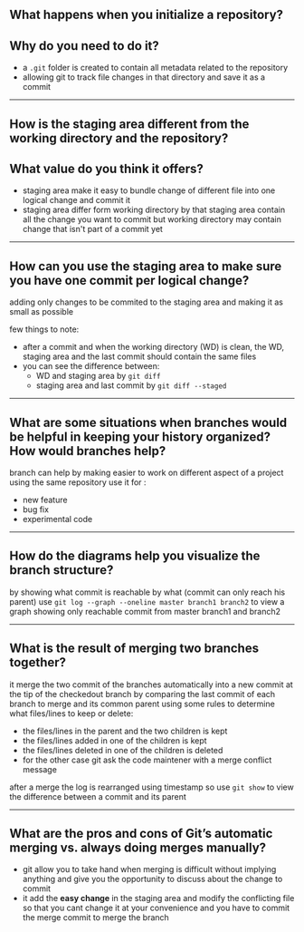 ## What happens when you initialize a repository? 
## Why do you need to do it?

- a `.git` folder is created to contain all metadata related to the repository
- allowing git to track file changes in that directory and save it as a commit
--------------

## How is the staging area different from the working directory and the repository?
## What value do you think it offers?

- staging area make it easy to bundle change of different file into one logical change and commit it
- staging area differ form working directory by that staging area contain all the change you want to commit but working directory may contain change that isn't part of a commit yet
--------------
## How can you use the staging area to make sure you have one commit per logical change?

adding only changes to be commited to the staging area and making it as small as possible

few things to note:
- after a commit and when the working directory (WD) is clean, the WD, staging area and the last commit should contain the same files
- you can see the difference between:
    - WD and staging area by `git diff`
    - staging area and last commit by `git diff --staged`
     

---------------
## What are some situations when branches would be helpful in keeping your history organized? How would branches help?

branch can help by making easier to work on different aspect of a project using the same repository
use it for :   
   - new feature
   - bug fix
   - experimental code

----------
## How do the diagrams help you visualize the branch structure?

by showing what commit is reachable by what (commit can only reach his parent)
use `git log --graph --oneline master branch1 branch2` to view a graph showing only reachable commit from master branch1 and branch2

----------
## What is the result of merging two branches together?

it merge the two commit of the branches automatically into a new commit at the tip of the checkedout branch by comparing the last commit of each branch to merge and its common parent using 
some rules to determine what files/lines to keep or delete:

- the files/lines in the parent and the two children is kept
- the files/lines added in one of the children is kept
- the files/lines deleted in one of the children is deleted
- for the other case git ask the code maintener with a merge conflict message

after a merge the log is rearranged using timestamp so use `git show` to view the difference between
a commit and its parent

----------
## What are the pros and cons of Git’s automatic merging vs. always doing merges manually?

- git allow you to take hand when merging is difficult without implying anything and give you the opportunity to discuss about the change to commit
- it add the **easy change** in the staging area and modify the conflicting file so that you cant change it at your convenience
and you have to commit the merge commit to merge the branch